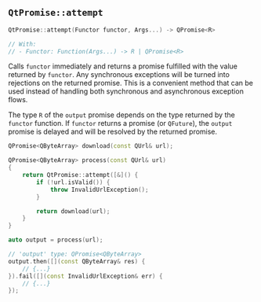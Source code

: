 ## `QtPromise::attempt`

```cpp
QtPromise::attempt(Functor functor, Args...) -> QPromise<R>

// With:
// - Functor: Function(Args...) -> R | QPromise<R>
```

Calls `functor` immediately and returns a promise fulfilled with the value returned by
`functor`. Any synchronous exceptions will be turned into rejections on the returned
promise. This is a convenient method that can be used instead of handling both synchronous
and asynchronous exception flows.

The type `R` of the `output` promise depends on the type returned by the `functor` function.
If `functor` returns a promise (or `QFuture`), the `output` promise is delayed and will be
resolved by the returned promise.

```cpp
QPromise<QByteArray> download(const QUrl& url);

QPromise<QByteArray> process(const QUrl& url)
{
    return QtPromise::attempt([&]() {
        if (!url.isValid()) {
            throw InvalidUrlException();
        }

        return download(url);
    }
}

auto output = process(url);

// 'output' type: QPromise<QByteArray>
output.then([](const QByteArray& res) {
    // {...}
}).fail([](const InvalidUrlException& err) {
    // {...}
});
```
